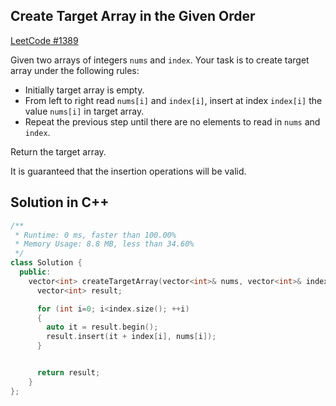 ## Create Target Array in the Given Order
[LeetCode #1389](https://leetcode.com/problems/create-target-array-in-the-given-order/)

Given two arrays of integers `nums` and `index`. Your task is to create target array under the following rules:

- Initially target array is empty.
- From left to right read `nums[i]` and `index[i]`, insert at index `index[i]` the value `nums[i]` in target array.
- Repeat the previous step until there are no elements to read in `nums` and `index`.

Return the target array.

It is guaranteed that the insertion operations will be valid.

## Solution in C++

```cpp
/**
 * Runtime: 0 ms, faster than 100.00%
 * Memory Usage: 8.8 MB, less than 34.60%
 */
class Solution {
  public:
    vector<int> createTargetArray(vector<int>& nums, vector<int>& index) {
      vector<int> result;

      for (int i=0; i<index.size(); ++i)
      {
        auto it = result.begin();
        result.insert(it + index[i], nums[i]);
      }


      return result;
    }
};
```
